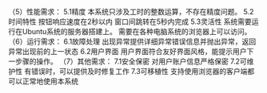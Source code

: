 （5）性能需求：
5.1精度
本系统只涉及工时的整数运算，不存在精度问题。
5.2时间特性
按钮响应速度在2秒以内
窗口间跳转在5秒内完成
5.3灵活性
系统需要运行在Ubuntu系统的服务器搭建上。
需要在各种电脑系统的浏览器上可以访问。
（6）运行需求：
6.1故障处理
出现异常提供详细异常错误信息并抛出异常，返回异常出现前的上一状态
6.2用户界面
用户界面符合友好界面风格，能提示用户下一步骤的操作。
（7）其他需求：
7.1安全保密
对用户账户信息严格保密
7.2可维护性
有错误时，可以提供及时修复工作
7.3可移植性
支持使用浏览器的客户端都可以正常地使用本系统
